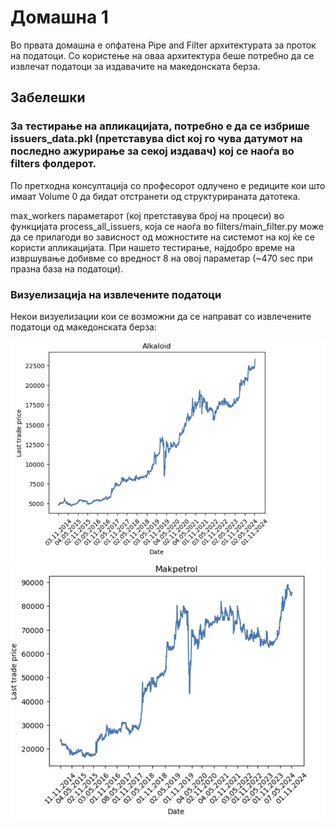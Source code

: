 # Домашна 1

Во првата домашна е опфатена Pipe and Filter архитектурата за проток на податоци.
Со користење на оваа архитектура беше потребно да се извлечат податоци за издавачите
на македонската берза.


## Забелешки
### За тестирање на апликацијата, потребно е да се избрише issuers_data.pkl (претставува dict кој го чува датумот на последно ажурирање за секој издавач) кој се наоѓа во filters фолдерот.

По претходна консултација со професорот одлучено е редиците кои што имаат Volume 0 да бидат отстранети од структурираната датотека.

max_workers параметарот (кој претставува број на процеси) во функцијата process_all_issuers, која се наоѓа во filters/main_filter.py може да се прилагоди во зависност од можностите на системот на кој ќе се користи апликацијата. При нашето тестирање, најдобро време на извршување добивме со вредност 8 на овој параметар (~470 sec при празна база на податоци).



  

### Визуелизација на извлечените податоци
Некои визуелизации кои се возможни да се направат со извлечените податоци од македонската берза:

![image](dokumentacija/img/alkaloid.png)
![image](dokumentacija/img/makpetrol.png)